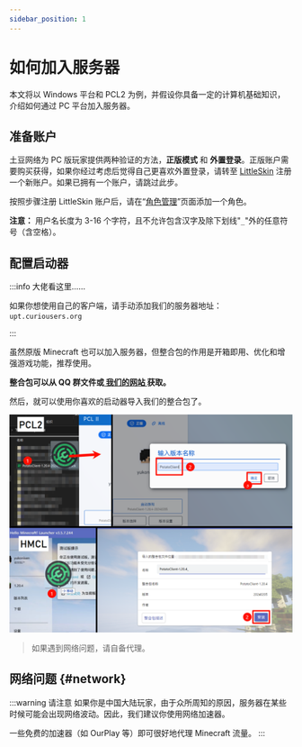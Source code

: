 ```yaml
---
sidebar_position: 1
---
```


# 如何加入服务器

本文将以 Windows 平台和 PCL2 为例，并假设你具备一定的计算机基础知识，介绍如何通过 PC 平台加入服务器。

## 准备账户

土豆网络为 PC 版玩家提供两种验证的方法，**正版模式** 和 **外置登录**。正版账户需要购买获得，如果你经过考虑后觉得自己更喜欢外置登录，请转至 [LittleSkin](https://littleskin.cn/) 注册一个新账户。如果已拥有一个账户，请跳过此步。

按照步骤注册 LittleSkin 账户后，请在“[角色管理](https://littleskin.cn/user/player)”页面添加一个角色。

**注意：** 用户名长度为 3-16 个字符，且不允许包含汉字及除下划线"`_`"外的任意符号（含空格）。

## 配置启动器

:::info 大佬看这里……

如果你想使用自己的客户端，请手动添加我们的服务器地址：`upt.curiousers.org`

:::

虽然原版 Minecraft 也可以加入服务器，但整合包的作用是开箱即用、优化和增强游戏功能，推荐使用。

**整合包可以从 QQ 群文件或[ 我们的网站 ](https://portal.curiousers.org/events/potato-s18.html)获取。** 

然后，就可以使用你喜欢的启动器导入我们的整合包了。

![imp_mp](img/importmp.png)

> 如果遇到网络问题，请自备代理。

## 网络问题 {#network}

:::warning 请注意
如果你是中国大陆玩家，由于众所周知的原因，服务器在某些时候可能会出现网络波动。因此，我们建议你使用网络加速器。

一些免费的加速器（如 OurPlay 等）即可很好地代理 Minecraft 流量。
:::